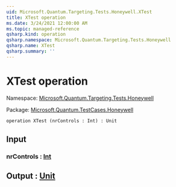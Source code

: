 ```yaml
---
uid: Microsoft.Quantum.Targeting.Tests.Honeywell.XTest
title: XTest operation
ms.date: 3/24/2021 12:00:00 AM
ms.topic: managed-reference
qsharp.kind: operation
qsharp.namespace: Microsoft.Quantum.Targeting.Tests.Honeywell
qsharp.name: XTest
qsharp.summary: ''
---
```


# XTest operation

Namespace: [Microsoft.Quantum.Targeting.Tests.Honeywell](xref:Microsoft.Quantum.Targeting.Tests.Honeywell)

Package: [Microsoft.Quantum.TestCases.Honeywell](https://nuget.org/packages/Microsoft.Quantum.TestCases.Honeywell)




```qsharp
operation XTest (nrControls : Int) : Unit
```


## Input

### nrControls : [Int](xref:microsoft.quantum.lang-ref.int)





## Output : [Unit](xref:microsoft.quantum.lang-ref.unit)

